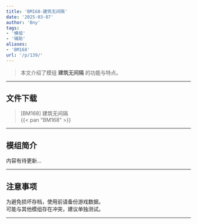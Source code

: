 ```yaml
---
title: 'BM168-建筑无间隔'
date: '2025-03-07'
author: 'Bny'
tags:
- '模组'
- '辅助'
aliases:
- 'BM168'
url: '/p/139/'
---
```


> 本文介绍了模组 **建筑无间隔** 的功能与特点。

---

## 文件下载

> [BM168] 建筑无间隔  
{{< pan "BM168" >}}  

---

## 模组简介

>  
内容有待更新...  

---

## 注意事项

>  
为避免损坏存档，使用前请备份游戏数据。  
可能与其他模组存在冲突，建议单独测试。  

---

